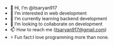 - 👋 Hi, I’m @itsaryan917
- 👀 I’m interested in web development 
- 🌱 I’m currently learning backend development 
- 💞️ I’m looking to collaborate on development 
- 📫 How to reach me (itsaryan917@gmail.com)
- ⚡ Fun fact:I love programming more than none.

<!---
itsaryan917/itsaryan917 is a ✨ special ✨ repository because its `README.md` (this file) appears on your GitHub profile.
You can click the Preview link to take a look at your changes.
--->
